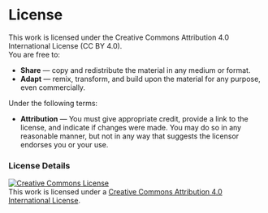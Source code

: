 # License

This work is licensed under the Creative Commons Attribution 4.0 International License (CC BY 4.0).  
You are free to:

- **Share** — copy and redistribute the material in any medium or format.  
- **Adapt** — remix, transform, and build upon the material for any purpose, even commercially.

Under the following terms:

- **Attribution** — You must give appropriate credit, provide a link to the license, and indicate if changes were made. You may do so in any reasonable manner, but not in any way that suggests the licensor endorses you or your use.

### License Details
[![Creative Commons License](https://licensebuttons.net/l/by/4.0/88x31.png)](https://creativecommons.org/licenses/by/4.0/)  
This work is licensed under a [Creative Commons Attribution 4.0 International License](https://creativecommons.org/licenses/by/4.0/).
